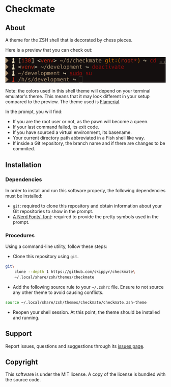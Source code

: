 # Checkmate

## About

A theme for the ZSH shell that is decorated by chess pieces.

Here is a preview that you can check out:

![](preview.png)

Note: the colors used in this shell theme will depend on your terminal emulator's theme. This means that it may look different in your setup compared to the preview. The theme used is [Flamerial](https://github.com/skippyr/flamerial).

In the prompt, you will find:

- If you are the root user or not, as the pawn will become a queen.
- If your last command failed, its exit code.
- If you have sourced a virtual environment, its basename.
- Your current directory path abbreviated in a Fish shell like way.
- If inside a Git repository, the branch name and if there are changes to be commited.

## Installation

### Dependencies

In order to install and run this software properly, the following dependencies must be installed:

- `git`: required to clone this repository and obtain information about your Git repositories to show in the prompt.
- [A Nerd Fonts' font](https://www.nerdfonts.com/font-downloads): required to provide the pretty symbols used in the prompt.

### Procedures

Using a command-line utility, follow these steps:

- Clone this repository using `git`.

```bash
git\
    clone --depth 1 https://github.com/skippyr/checkmate\
    ~/.local/share/zsh/themes/checkmate
```

- Add the following source rule to your `~/.zshrc` file. Ensure to not source any other theme to avoid causing conflicts.

```bash
source ~/.local/share/zsh/themes/checkmate/checkmate.zsh-theme
```

- Reopen your shell session. At this point, the theme should be installed and running.

## Support

Report issues, questions and suggestions through its [issues page](https://github.com/skippyr/checkmate/issues).

## Copyright

This software is under the MIT license. A copy of the license is bundled with the source code.

